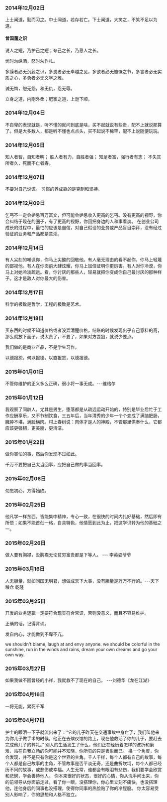 ### 2014年12月02日
上士闻道，勤而习之。中士闻道，若存若亡。下士闻道，大笑之，不笑不足以为道。

#### 曾国藩之识
说人之短，乃护己之短；夸己之长，乃忌人之长。

忧时勿纵酒，怒时勿作札。

多躁者必无沉毅之识，多畏者必无卓越之见，多欲者必无慷慨之节，多言者必无实质之心，多勇者必无文学之雅。

诚无悔，恕无怨，和无仇，忍无辱。

立身之道，内刚外柔；肥家之道，上逊下顺。
### 2014年12月04日
不自卑的表现就是，听不懂的就问到底是啥，买不起就说有些贵，配不上就说那算了。但是大多数人，都是听不懂也点点头，买不起说不稀罕，配不上说随便玩玩。
### 2014年12月05日
知人者智，自知者明； 胜人者有力，自胜者强； 知足者富，强行者有志； 不失其所者久，死而不亡者寿。
### 2014年12月07日
不要对自己说谎。
习惯的养成靠的是克制和坚持。
### 2014年12月09日
乞丐不一定会妒忌百万富文，但可能会妒忌收入更高的乞丐。没有更高的视野，你会纠结于现在的圈子，有了更高的视野，你回把身边的人和事看淡。
在创业公司成长的过程中，最怕的应该是自信，对自己假设的业务或产品盲目崇拜，没有经过验证的业务和产品都是意淫。
### 2014年12月14日
有人尖刻的嘲讽你，你马上尖酸的回敬他。有人毫无理由的看不起你，你马上轻蔑的鄙视他。有人在你面前大肆炫耀，你马上加倍证明你更厉害。有人对你冷漠，你马上对她冷淡疏远。看，你讨厌的那些人，轻易就把你变成你自己最讨厌的那种样子。这才是敌人对你最大的伤害。
### 2014年12月17日
科学的极致是哲学，工程的极致是艺术。
### 2014年12月18日
买东西的时候不知道价格或者没弄清楚价格，结账的时候发现出乎自己意料的高，那么就放下面子，说太贵了，不要了，如果对方耍狠，就说少要点。

我们做的是商业产品，不是学生习作。

以德报怨，何以报德，以直报怨，以德报德。
### 2015年01月01日
不管你维护的正义多么正确，弱小将一事无成。---维格尔
### 2015年01月12日
我观察了同龄人，尤其是男生，堕落都是从疏远运动开始的，特别是毕业后忙于工作应酬享乐，又不节制饮食，三五年后，当年清秀的少年一个个变成了满脑肥肠，臃肿不堪，满脸横肉。村上春树说：肉体才是人的神殿，不管那里供奉什么，它都应该更强韧，更美丽，更清洁。
### 2015年01月22日
做你害怕的事，然后你发现不过如此。

千万不要把自己太当回事，应把自己做的事当回事。
### 2015年02月06日
勿忘初心，方得始终。
### 2015年02月25日
他凡学一样东西，皆能集中精神，专心一致，在很快的时间内扎好基础，然后即有所悟；如果不能首创一格，自具特色，他情愿到此为止，把这学识转为他的基础之一。
### 2015年02月26日
做人要有胸襟，没胸襟无论贫穷富贵都是下等人。 --- 李英姿爷爷
### 2015年03月16日
人无胆量，就如同国无明君，想做成天下大事，没有胆量是万万不行的。---天下粮仓 乾隆
### 2015年03月25日
开发的业务逻辑一定要符合现实符合常识，否则没意义，而且不容易维护。

正确的话，记得背诵。

发自内心，才能做到不卑不亢。

we shouldn't blame, laugh at and envy anyone. we should be colorful in the sunshine, run in the winds and rains, dream your own dreams and go your own way.
### 2015年03月27日
如果我做不回曾经的小祥，我就救不了现在的自己。 ---刘德华《龙在江湖》
### 2015年04月16日
一将无能，累死千军
### 2015年04月17日
护士的眼泪一下子就流出来了：“它的儿子昨天在交通事故中身亡了，我们叫他来为你儿子做手术的时候，他正在去殡仪馆的路上，现在他救活了你的儿子，要赶去完成他儿子的葬礼。”
别人的生活发生了什么，他们正在经历着怎样的波折和磨难，站在自我立场的你可能并不知晓，你所见的只是表象而已。
换一个角度，你会发现，并不是只有你是这个世界的主角。千人千样，每个人都有自己的故事，每个人都是自己故事的主角，不管故事是否平淡无奇，还是曲折坎坷，每个人都已经历不同的故事，或悲伤或幸福。人生无常，谁都会有眼泪有悲伤，我们要学会欣赏和悲悯，学会善待他人。
你本来很好的状态，很好的心情，你从洗手间出来，你的前领导从你面前走过，看了你一眼，没搭理你，你心里立刻不痛快，也没搭理他，连他身后的同事也没搭理，使得你同事的热脸贴了你的冷屁股。
你太容易受别人影响了，你的思想和人格不独立。

